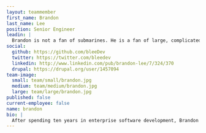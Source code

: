 ```yaml
---
layout: teammember
first_name: Brandon
last_name: Lee
position: Senior Engineer
leadin: |
  Brandon is not a fan of submarines. He is a fan of large, complicated data migrations. We don't know why. We do know he is committed to putting his engineering skills to use for worthwhile organizations. That’s what matters most, right?
social:
  github: https://github.com/bleeDev
  twitter: https://twitter.com/bleedev
  linkedin: http://www.linkedin.com/pub/brandon-lee/7/324/370
  drupal: https://drupal.org/user/1457094
team-image:
  small: team/small/brandon.jpg
  medium: team/medium/brandon.jpg
  large: team/large/brandon.jpg
published: false
current-employee: false
name: brandon
bio: |
  After spending ten years in enterprise software development, Brandon came to us to be part of a community of developers that share his passion for open source technology and his dedication to best practices. Prior to joining our team, Brandon built a Drupal-based television content distribution system for Portland Community Media. Brandon and his wife won the prize for having the first ThinkShout baby.
---
```

